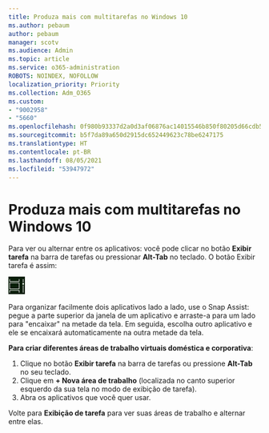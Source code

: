 ```yaml
---
title: Produza mais com multitarefas no Windows 10
ms.author: pebaum
author: pebaum
manager: scotv
ms.audience: Admin
ms.topic: article
ms.service: o365-administration
ROBOTS: NOINDEX, NOFOLLOW
localization_priority: Priority
ms.collection: Adm_O365
ms.custom:
- "9002958"
- "5660"
ms.openlocfilehash: 0f980b93337d2a0d3af06876ac14015546b850f80205d66cdb5c4a6fce162c2e
ms.sourcegitcommit: b5f7da89a650d2915dc652449623c78be6247175
ms.translationtype: HT
ms.contentlocale: pt-BR
ms.lasthandoff: 08/05/2021
ms.locfileid: "53947972"
---
```

# <a name="do-more-with-multitasking-in-windows-10"></a>Produza mais com multitarefas no Windows 10

Para ver ou alternar entre os aplicativos: você pode clicar no botão **Exibir tarefa** na barra de tarefas ou pressionar **Alt-Tab** no teclado. O botão Exibir tarefa é assim:

![Botão Exibir tarefa](media/task-view.png)

Para organizar facilmente dois aplicativos lado a lado, use o Snap Assist: pegue a parte superior da janela de um aplicativo e arraste-a para um lado para "encaixar" na metade da tela. Em seguida, escolha outro aplicativo e ele se encaixará automaticamente na outra metade da tela.

**Para criar diferentes áreas de trabalho virtuais doméstica e corporativa**:

1. Clique no botão **Exibir tarefa** na barra de tarefas ou pressione **Alt-Tab** no seu teclado.
2. Clique em **+ Nova área de trabalho** (localizada no canto superior esquerdo da sua tela no modo de exibição de tarefa).
3. Abra os aplicativos que você quer usar. 

Volte para **Exibição de tarefa** para ver suas áreas de trabalho e alternar entre elas.
